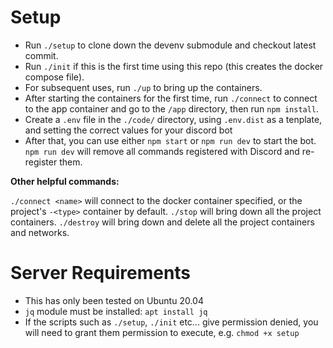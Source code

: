 # Setup

- Run `./setup` to clone down the devenv submodule and checkout latest commit.
- Run `./init` if this is the first time using this repo (this creates the docker compose file).
- For subsequent uses, run `./up` to bring up the containers.
- After starting the containers for the first time, run `./connect` to connect to the app container and go to the `/app` directory, then run `npm install`.
- Create a `.env` file in the `./code/` directory, using `.env.dist` as a tenplate, and setting the correct values for your discord bot
- After that, you can use either `npm start` or `npm run dev` to start the bot. `npm run dev` will remove all commands registered with Discord and re-register them.

**Other helpful commands:**

`./connect <name>` will connect to the docker container specified, or the project's `-<type>` container by default.
`./stop` will bring down all the project containers.
`./destroy` will bring down and delete all the project containers and networks.

# Server Requirements

- This has only been tested on Ubuntu 20.04
- `jq` module must be installed: `apt install jq`
- If the scripts such as `./setup`, `./init` etc... give permission denied, you will need to grant them permission to execute, e.g. `chmod +x setup`